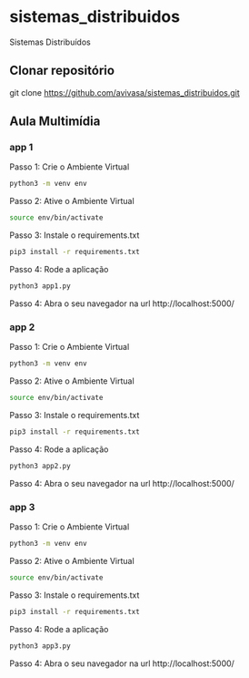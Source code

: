 # sistemas_distribuidos
Sistemas Distribuídos
## Clonar repositório
git clone https://github.com/avivasa/sistemas_distribuidos.git

## Aula Multimídia
### app 1
Passo 1: Crie o Ambiente Virtual
```bash
python3 -m venv env
```
Passo 2: Ative o Ambiente Virtual
```bash
source env/bin/activate
```
Passo 3: Instale o requirements.txt
```bash
pip3 install -r requirements.txt 
```
Passo 4: Rode a aplicação
```bash
python3 app1.py
 ```
Passo 4: Abra o seu navegador na url http://localhost:5000/

### app 2
Passo 1: Crie o Ambiente Virtual
```bash
python3 -m venv env
```
Passo 2: Ative o Ambiente Virtual
```bash
source env/bin/activate
```
Passo 3: Instale o requirements.txt
```bash
pip3 install -r requirements.txt 
```
Passo 4: Rode a aplicação
```bash
python3 app2.py
 ```
Passo 4: Abra o seu navegador na url http://localhost:5000/

### app 3
Passo 1: Crie o Ambiente Virtual
```bash
python3 -m venv env
```
Passo 2: Ative o Ambiente Virtual
```bash
source env/bin/activate
```
Passo 3: Instale o requirements.txt
```bash
pip3 install -r requirements.txt 
```
Passo 4: Rode a aplicação
```bash
python3 app3.py
 ```
Passo 4: Abra o seu navegador na url http://localhost:5000/
